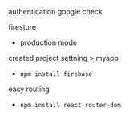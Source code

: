 authentication google check

firestore

- production mode

created project settning > myapp

- `npm install firebase`

easy routing

- `npm install react-router-dom`
